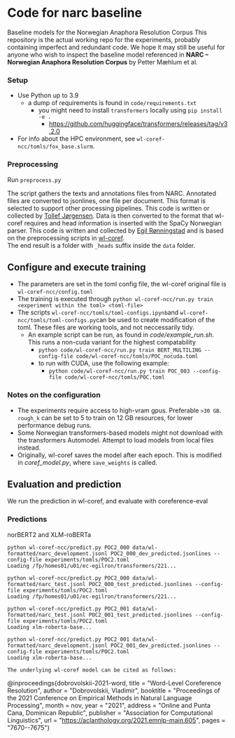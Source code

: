 # Code for narc baseline
Baseline models for the Norwegian Anaphora Resolution Corpus
This repository is the actual working repo for the experiments, probably containing imperfect and redundant code. We hope it may still be useful for anyone who wish to inspect the baseline model referenced in **NARC – Norwegian Anaphora Resolution Corpus** by Petter Mæhlum et al. 

### Setup
- Use Python up to 3.9
    - a dump of requirements is found in `code/requirements.txt`
        - you might need to install `transformers` locally using `pip install -e .`
            - https://github.com/huggingface/transformers/releases/tag/v3.2.0
- For info about the HPC environment, see `wl-coref-ncc/tomls/fox_base.slurm`.

### Preprocessing 
Run `preprocess.py`


The script gathers the texts and annotations files from NARC. Annotated files are converted to jsonlines, one file per document. This format is selected to support other processing pipelines. This code is written or collected by [Tollef Jørgensen](https://github.com/tollefj). Data is then converted to the format that wl-coref requires and head information is inserted with the SpaCy Norwegian parser. This code is written and collected by [Egil Rønningstad](https://github.com/egilron) and is based on the preprocessing scripts in [wl-coref](https://github.com/vdobrovolskii/wl-coref).  
The end result is a folder with `_heads` suffix inside the `data` folder.

## Configure and execute training
- The parameters are set in the toml config file, the wl-coref original file is `wl-coref-ncc/config.toml`
- The training is executed through `python wl-coref-ncc/run.py train <experiment within the toml> <toml-file>`
- The scripts `wl-coref-ncc/tomls/toml-configs.ipynb`and `wl-coref-ncc/tomls/toml-configs.py`can be used to create modification of the toml. These files are working tools, and not neccessarily tidy.
    - An example script can be run, as found in *code/example_run.sh*. This runs a non-cuda variant for the highest compatability
        - `python code/wl-coref-ncc/run.py train BERT_MULTILING --config-file code/wl-coref-ncc/tomls/POC_nocuda.toml`
        - to run with CUDA, use the following example:
            - `python code/wl-coref-ncc/run.py train POC_003 --config-file code/wl-coref-ncc/tomls/POC.toml`

### Notes on the configuration
- The experiments require access to high-vram gpus. Preferable `>30 GB`. `rough_k` can be set to 5 to train on 12 GB resources, for lower performance debug runs.
- Some Norwegian transformers-based models might not download with the transformers Automodel. Attempt to load models from local files instead.
- Originally, wl-coref saves the model after each epoch. This is modified in *coref_model.py*, where `save_weights` is called.


##  Evaluation and prediction
We run the prediction in wl-coref, and evaluate with coreference-eval

### Predictions
norBERT2 and XLM-roBERTa

```
python wl-coref-ncc/predict.py POC2_000 data/wl-formatted/narc_development.jsonl POC2_000_dev_predicted.jsonlines --config-file experiments/tomls/POC2.toml
Loading /fp/homes01/u01/ec-egilron/transformers/221...

python wl-coref-ncc/predict.py POC2_000 data/wl-formatted/narc_test.jsonl POC2_000_test_predicted.jsonlines --config-file experiments/tomls/POC2.toml
Loading /fp/homes01/u01/ec-egilron/transformers/221...

python wl-coref-ncc/predict.py POC2_001 data/wl-formatted/narc_test.jsonl POC2_001_test_predicted.jsonlines --config-file experiments/tomls/POC2.toml
Loading xlm-roberta-base...

python wl-coref-ncc/predict.py POC2_001 data/wl-formatted/narc_development.jsonl POC2_001_dev_predicted.jsonlines --config-file experiments/tomls/POC2.toml
Loading xlm-roberta-base...

The underlying wl-coref model can be cited as follows:
```
@inproceedings{dobrovolskii-2021-word,
title = "Word-Level Coreference Resolution",
author = "Dobrovolskii, Vladimir",
booktitle = "Proceedings of the 2021 Conference on Empirical Methods in Natural Language Processing",
month = nov,
year = "2021",
address = "Online and Punta Cana, Dominican Republic",
publisher = "Association for Computational Linguistics",
url = "https://aclanthology.org/2021.emnlp-main.605",
pages = "7670--7675"}
```